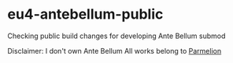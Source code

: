 # eu4-antebellum-public
Checking public build changes for developing Ante Bellum submod

Disclaimer: I don't own Ante Bellum
All works belong to [Parmelion](https://steamcommunity.com/profiles/76561198055745620)
